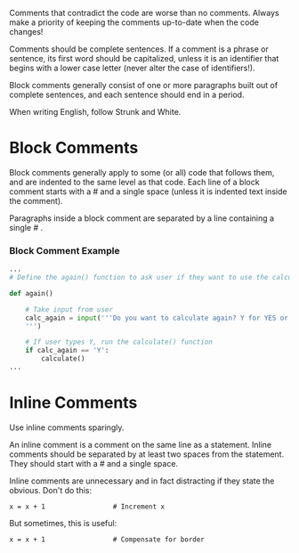 Comments that contradict the code are worse than no comments. Always make a priority of keeping the comments up-to-date when the code changes!

Comments should be complete sentences. If a comment is a phrase or sentence, its first word should be capitalized, unless it is an identifier that begins with a lower case letter (never alter the case of identifiers!).

Block comments generally consist of one or more paragraphs built out of complete sentences, and each sentence should end in a period.

When writing English, follow Strunk and White.


# Block Comments

Block comments generally apply to some (or all) code that follows them, and are indented to the same level as that code. Each line of a block comment starts with a # and a single space (unless it is indented text inside the comment).

Paragraphs inside a block comment are separated by a line containing a single # .

### Block Comment Example

```Python
...
# Define the again() function to ask user if they want to use the calculator again

def again()

    # Take input from user
    calc_again = input('''Do you want to calculate again? Y for YES or N for NO.
    ''')

    # If user types Y, run the calculate() function
    if calc_again == 'Y':
        calculate()
...
```

# Inline Comments

Use inline comments sparingly.

An inline comment is a comment on the same line as a statement. Inline comments should be separated by at least two spaces from the statement. They should start with a # and a single space.

Inline comments are unnecessary and in fact distracting if they state the obvious. Don't do this:

`x = x + 1                 # Increment x`

But sometimes, this is useful:

`x = x + 1                 # Compensate for border`


